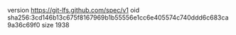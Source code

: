 version https://git-lfs.github.com/spec/v1
oid sha256:3cd146b13c675f8167969b1b55556e1cc6e405574c740ddd6c683ca9a36c69f0
size 1938
